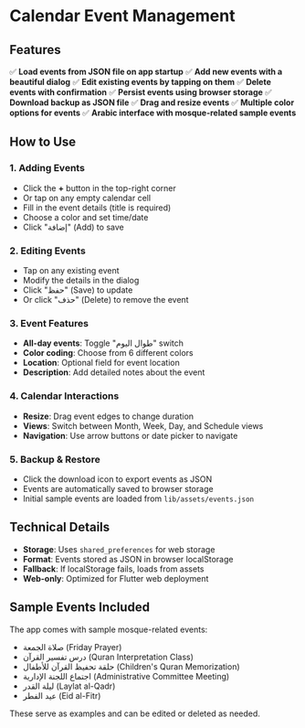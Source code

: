 # Calendar Event Management

## Features

✅ **Load events from JSON file on app startup**
✅ **Add new events with a beautiful dialog**
✅ **Edit existing events by tapping on them**
✅ **Delete events with confirmation**
✅ **Persist events using browser storage**
✅ **Download backup as JSON file**
✅ **Drag and resize events**
✅ **Multiple color options for events**
✅ **Arabic interface with mosque-related sample events**

## How to Use

### 1. **Adding Events**
- Click the **+** button in the top-right corner
- Or tap on any empty calendar cell
- Fill in the event details (title is required)
- Choose a color and set time/date
- Click "إضافة" (Add) to save

### 2. **Editing Events**
- Tap on any existing event
- Modify the details in the dialog
- Click "حفظ" (Save) to update
- Or click "حذف" (Delete) to remove the event

### 3. **Event Features**
- **All-day events**: Toggle "طوال اليوم" switch
- **Color coding**: Choose from 6 different colors
- **Location**: Optional field for event location
- **Description**: Add detailed notes about the event

### 4. **Calendar Interactions**
- **Resize**: Drag event edges to change duration
- **Views**: Switch between Month, Week, Day, and Schedule views
- **Navigation**: Use arrow buttons or date picker to navigate

### 5. **Backup & Restore**
- Click the download icon to export events as JSON
- Events are automatically saved to browser storage
- Initial sample events are loaded from `lib/assets/events.json`

## Technical Details

- **Storage**: Uses `shared_preferences` for web storage
- **Format**: Events stored as JSON in browser localStorage
- **Fallback**: If localStorage fails, loads from assets
- **Web-only**: Optimized for Flutter web deployment

## Sample Events Included

The app comes with sample mosque-related events:
- صلاة الجمعة (Friday Prayer)
- درس تفسير القرآن (Quran Interpretation Class)
- حلقة تحفيظ القرآن للأطفال (Children's Quran Memorization)
- اجتماع اللجنة الإدارية (Administrative Committee Meeting)
- ليلة القدر (Laylat al-Qadr)
- عيد الفطر (Eid al-Fitr)

These serve as examples and can be edited or deleted as needed.
